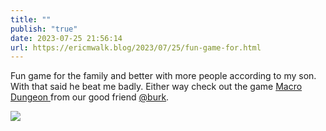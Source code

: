 ```yaml
---
title: ""
publish: "true"
date: 2023-07-25 21:56:14
url: https://ericmwalk.blog/2023/07/25/fun-game-for.html
---
```

Fun game for the family and better with more people according to my son.  With that said he beat me badly. Either way check out the game [Macro Dungeon ](https://macrodungeon.com/) from our good friend [@burk](https://micro.blog/burk).

![](https://ericmwalk.blog/uploads/2023/5d503178b9.jpg)